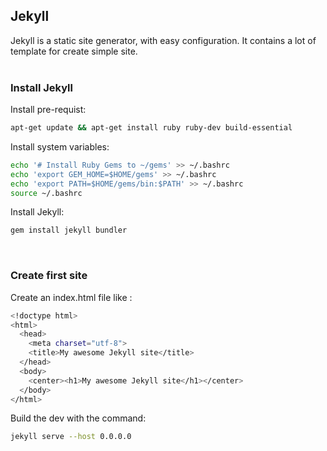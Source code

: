 ## Jekyll
Jekyll is a static site generator, with easy configuration. It contains a lot of template for create simple site.
<br><br>

### Install Jekyll
Install pre-requist:
```bash
apt-get update && apt-get install ruby ruby-dev build-essential
```
Install system variables:
```bash
echo '# Install Ruby Gems to ~/gems' >> ~/.bashrc
echo 'export GEM_HOME=$HOME/gems' >> ~/.bashrc
echo 'export PATH=$HOME/gems/bin:$PATH' >> ~/.bashrc
source ~/.bashrc
```
Install Jekyll:
```bash
gem install jekyll bundler
```
<br>

### Create first site
Create an index.html file like :
```bash
<!doctype html>
<html>
  <head>
    <meta charset="utf-8">
    <title>My awesome Jekyll site</title>
  </head>
  <body>
    <center><h1>My awesome Jekyll site</h1></center>
  </body>
</html>
```
Build the dev with the command:
```bash
jekyll serve --host 0.0.0.0
```
